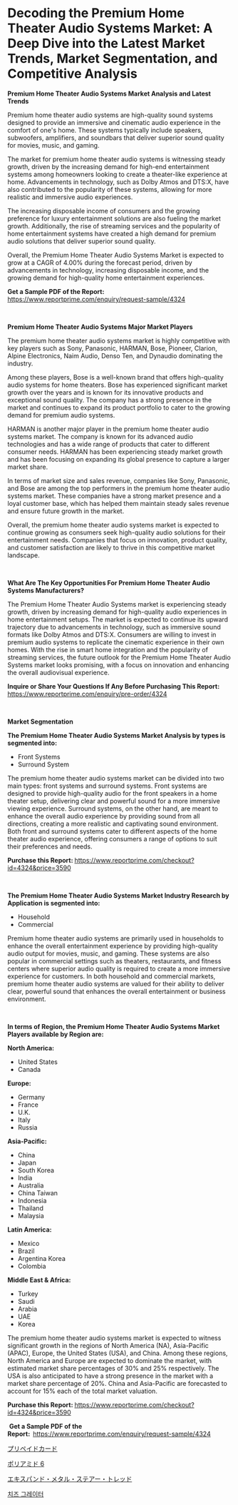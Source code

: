<p><h1>Decoding the Premium Home Theater Audio Systems Market: A Deep Dive into the Latest Market Trends, Market Segmentation, and Competitive Analysis</h1></p><p><strong>Premium Home Theater Audio Systems Market Analysis and Latest Trends</strong></p>
<p><p>Premium home theater audio systems are high-quality sound systems designed to provide an immersive and cinematic audio experience in the comfort of one's home. These systems typically include speakers, subwoofers, amplifiers, and soundbars that deliver superior sound quality for movies, music, and gaming.</p><p>The market for premium home theater audio systems is witnessing steady growth, driven by the increasing demand for high-end entertainment systems among homeowners looking to create a theater-like experience at home. Advancements in technology, such as Dolby Atmos and DTS:X, have also contributed to the popularity of these systems, allowing for more realistic and immersive audio experiences.</p><p>The increasing disposable income of consumers and the growing preference for luxury entertainment solutions are also fueling the market growth. Additionally, the rise of streaming services and the popularity of home entertainment systems have created a high demand for premium audio solutions that deliver superior sound quality.</p><p>Overall, the Premium Home Theater Audio Systems Market is expected to grow at a CAGR of 4.00% during the forecast period, driven by advancements in technology, increasing disposable income, and the growing demand for high-quality home entertainment experiences.</p></p>
<p><strong>Get a Sample PDF of the Report:&nbsp;</strong> <a href="https://www.reportprime.com/enquiry/request-sample/4324">https://www.reportprime.com/enquiry/request-sample/4324</a></p>
<p>&nbsp;</p>
<p><strong>Premium Home Theater Audio Systems Major Market Players</strong></p>
<p><p>The premium home theater audio systems market is highly competitive with key players such as Sony, Panasonic, HARMAN, Bose, Pioneer, Clarion, Alpine Electronics, Naim Audio, Denso Ten, and Dynaudio dominating the industry. </p><p>Among these players, Bose is a well-known brand that offers high-quality audio systems for home theaters. Bose has experienced significant market growth over the years and is known for its innovative products and exceptional sound quality. The company has a strong presence in the market and continues to expand its product portfolio to cater to the growing demand for premium audio systems.</p><p>HARMAN is another major player in the premium home theater audio systems market. The company is known for its advanced audio technologies and has a wide range of products that cater to different consumer needs. HARMAN has been experiencing steady market growth and has been focusing on expanding its global presence to capture a larger market share.</p><p>In terms of market size and sales revenue, companies like Sony, Panasonic, and Bose are among the top performers in the premium home theater audio systems market. These companies have a strong market presence and a loyal customer base, which has helped them maintain steady sales revenue and ensure future growth in the market.</p><p>Overall, the premium home theater audio systems market is expected to continue growing as consumers seek high-quality audio solutions for their entertainment needs. Companies that focus on innovation, product quality, and customer satisfaction are likely to thrive in this competitive market landscape.</p></p>
<p>&nbsp;</p>
<p><strong>What Are The Key Opportunities For Premium Home Theater Audio Systems Manufacturers?</strong></p>
<p><p>The Premium Home Theater Audio Systems market is experiencing steady growth, driven by increasing demand for high-quality audio experiences in home entertainment setups. The market is expected to continue its upward trajectory due to advancements in technology, such as immersive sound formats like Dolby Atmos and DTS:X. Consumers are willing to invest in premium audio systems to replicate the cinematic experience in their own homes. With the rise in smart home integration and the popularity of streaming services, the future outlook for the Premium Home Theater Audio Systems market looks promising, with a focus on innovation and enhancing the overall audiovisual experience.</p></p>
<p><strong>Inquire or Share Your Questions If Any Before Purchasing This Report:</strong> <a href="https://www.reportprime.com/enquiry/pre-order/4324">https://www.reportprime.com/enquiry/pre-order/4324</a></p>
<p>&nbsp;</p>
<p><strong>Market Segmentation</strong></p>
<p><strong>The Premium Home Theater Audio Systems Market Analysis by types is segmented into:</strong></p>
<p><ul><li>Front Systems</li><li>Surround System</li></ul></p>
<p><p>The premium home theater audio systems market can be divided into two main types: front systems and surround systems. Front systems are designed to provide high-quality audio for the front speakers in a home theater setup, delivering clear and powerful sound for a more immersive viewing experience. Surround systems, on the other hand, are meant to enhance the overall audio experience by providing sound from all directions, creating a more realistic and captivating sound environment. Both front and surround systems cater to different aspects of the home theater audio experience, offering consumers a range of options to suit their preferences and needs.</p></p>
<p><strong>Purchase this Report:&nbsp;</strong><a href="https://www.reportprime.com/checkout?id=4324&price=3590">https://www.reportprime.com/checkout?id=4324&price=3590</a></p>
<p>&nbsp;</p>
<p><strong>The Premium Home Theater Audio Systems Market Industry Research by Application is segmented into:</strong></p>
<p><ul><li>Household</li><li>Commercial</li></ul></p>
<p><p>Premium home theater audio systems are primarily used in households to enhance the overall entertainment experience by providing high-quality audio output for movies, music, and gaming. These systems are also popular in commercial settings such as theaters, restaurants, and fitness centers where superior audio quality is required to create a more immersive experience for customers. In both household and commercial markets, premium home theater audio systems are valued for their ability to deliver clear, powerful sound that enhances the overall entertainment or business environment.</p></p>
<p>&nbsp;</p>
<p><strong>In terms of Region, the Premium Home Theater Audio Systems Market Players available by Region are:</strong></p>
<p>
    <p> <strong> North America: </strong>
        <ul>
            <li>United States</li>
            <li>Canada</li>
        </ul>
        </p> 
    <p> <strong> Europe: </strong>
        <ul>
            <li>Germany</li>
            <li>France</li>
            <li>U.K.</li>
            <li>Italy</li>
            <li>Russia</li>
        </ul>
        </p> 
    <p> <strong> Asia-Pacific: </strong>
        <ul>
            <li>China</li>
            <li>Japan</li>
            <li>South Korea</li>
            <li>India</li>
            <li>Australia</li>
            <li>China Taiwan</li>
            <li>Indonesia</li>
            <li>Thailand</li>
            <li>Malaysia</li>
        </ul>
        </p> 
    <p> <strong> Latin America: </strong>
        <ul>
            <li>Mexico</li>
            <li>Brazil</li>
            <li>Argentina Korea</li>
            <li>Colombia</li>
        </ul>
        </p> 
    <p> <strong> Middle East & Africa: </strong>
        <ul>
            <li>Turkey</li>
            <li>Saudi</li>
            <li>Arabia</li>
            <li>UAE</li>
            <li>Korea</li>
        </ul>
    </p>
    </p>
<p><p>The premium home theater audio systems market is expected to witness significant growth in the regions of North America (NA), Asia-Pacific (APAC), Europe, the United States (USA), and China. Among these regions, North America and Europe are expected to dominate the market, with estimated market share percentages of 30% and 25% respectively. The USA is also anticipated to have a strong presence in the market with a market share percentage of 20%. China and Asia-Pacific are forecasted to account for 15% each of the total market valuation.</p></p>
<p><strong>Purchase this Report: </strong><a href="https://www.reportprime.com/checkout?id=4324&price=3590">https://www.reportprime.com/checkout?id=4324&price=3590</a></p>
<p>&nbsp;<strong>Get a Sample PDF of the Report:&nbsp;&nbsp;</strong><a href="https://www.reportprime.com/enquiry/request-sample/4324">https://www.reportprime.com/enquiry/request-sample/4324</a></p>
<p><strong></strong></p>
<p><p><a href="https://medium.com/@jordanilliamson678678/2024%E5%B9%B4%E3%81%8B%E3%82%892031%E5%B9%B4%E3%81%BE%E3%81%A7%E3%81%AE%E6%9C%9F%E9%96%93%E3%81%AE%E3%83%97%E3%83%AA%E3%83%9A%E3%82%A4%E3%83%89%E3%82%AB%E3%83%BC%E3%83%89%E5%B8%82%E5%A0%B4%E5%88%86%E6%9E%90%E3%81%A8%E3%82%B5%E3%82%A4%E3%82%BA%E4%BA%88%E6%B8%AC-bd51dbea04a3">プリペイドカード</a></p><p><a href="https://medium.com/@billyarton5656871/%E3%83%9D%E3%83%AA%E3%82%A2%E3%83%9F%E3%83%896%E5%B8%82%E5%A0%B4%E3%82%A4%E3%83%B3%E3%82%B5%E3%82%A4%E3%83%88-%E5%B8%82%E5%A0%B4%E5%8B%95%E5%90%91-%E6%88%90%E9%95%B7-2024%E5%B9%B4%E3%81%8B%E3%82%892031%E5%B9%B4%E3%81%BE%E3%81%A7%E3%81%AE%E4%BA%88%E6%B8%AC-f2531c3de633">ポリアミド 6</a></p><p><a href="https://github.com/Sophiaard2003/Market-Research-Report-List-1/blob/main/985688715118.md">エキスパンド・メタル・ステアー・トレッド</a></p><p><a href="https://medium.com/@chickenlegs8687/%EC%B9%98%EC%A6%88-%EA%B0%88%EB%A5%B4%EA%B8%B0-%EC%8B%9C%EC%9E%A5-%EB%B6%84%EC%84%9D-%EA%B8%80%EB%A1%9C%EB%B2%8C-%EC%82%B0%EC%97%85-%EC%A0%84%EB%A7%9D%EA%B3%BC-%EC%98%88%EC%B8%A1-2024%EB%85%84%EB%B6%80%ED%84%B0-2031%EB%85%84%EA%B9%8C%EC%A7%80-422132627bfd">치즈 그레이터</a></p></p>